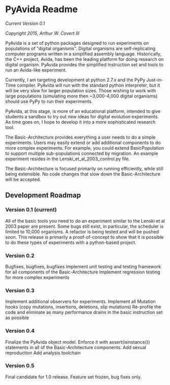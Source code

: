# PyAvida Readme

_Current Version 0.1_

_Copyright 2015, Arthur W. Covert III_

PyAvida is a set of python packages designed to run experiments on populations of "digital organisms". Digital organisms are self-replicating computer programs written in a simplified assembly language. Historically, the C++ project, Avida, has been the leading platform for doing research on digital organism. PyAvida provides the simplified instruction set and tools to run an Avida-like experiment.

Currently, I am targeting development at python 2.7.x and the PyPy Just-in-Time compiler. PyAvida will run with the standard python interpreter, but it will be very slow for larger population sizes. Those wishing to work with large populations (simulating more then ~3,000-4,000 digital organisms) should use PyPy to run their experiments.

PyAvida, at this stage, is more of an educational platform, intended to give students a sandbox to try out new ideas for digital evolution experiments. As time goes on, I hope to develop it into a more sophisticated research tool.

The Basic-Architecture provides everything a user needs to do a simple experiments. Users may easily extend or add additional components to do more complex experiments. For example, you could extend BasicPopulation to support multiple sub-populations connected by migration. An example experiment resides in the Lenski_et_al_2003_control.py file.

The Basic-Architecture is focused primarily on running efficiently, while still being extensible. No code changes that slow down the Basic-Architecture will be accepted. 


## Development Roadmap

### Version 0.1 (current)
All of the basic tools you need to do an experiment similar to the Lenski et al 2003 paper are present.
Some bugs still exist, in particular, the scheduler is limited to 10,000 organisms. A refactor is being tested and will be pushed soon.
This release is primarily a proof-of-concept to show that it is possible to do these types of experiments with a python-based project.


### Version 0.2 
Bugfixes, bugfixes, bugfixes
Implement unit testing and testing framework for all components of the Basic-Architecture
Implement regression testing for more complex experiments

### Version 0.3
Implement additional observers for experiments.
Implement all Mutation hooks (copy mutations, insertions, deletions, slip mutations)
Re-profile the code and eliminate as many performance drains in the basic instruction set as possible

### Version 0.4
Finalize the PyAvida object model. Enforce it with assert(isinstance()) statements in all of the Basic-Architecture components.
Add sexual reproduction
Add analysis toolchain

### Version 0.5
Final candidate for 1.0 release. Feature set frozen, bug fixes only.
